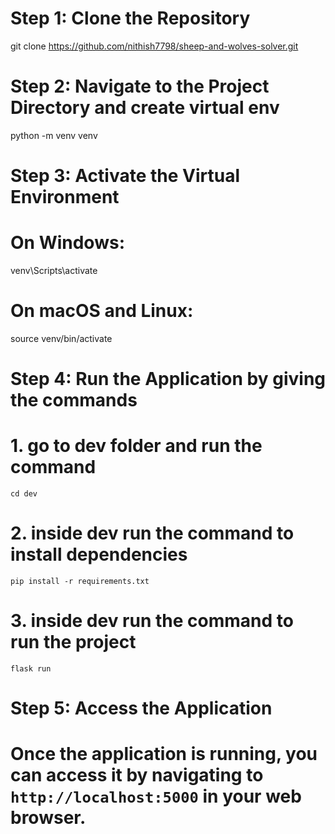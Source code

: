# Step 1: Clone the Repository
git clone https://github.com/nithish7798/sheep-and-wolves-solver.git

# Step 2: Navigate to the Project Directory and create virtual env
python -m venv venv

# Step 3: Activate the Virtual Environment
# On Windows:
venv\Scripts\activate
# On macOS and Linux:
source venv/bin/activate


# Step 4: Run the Application by giving the commands
# 1. go to dev folder and run the command
    cd dev
 # 2. inside dev run the command to install dependencies
   
    pip install -r requirements.txt

# 3. inside dev run the command to run the project
    flask run

# Step 5: Access the Application
# Once the application is running, you can access it by navigating to `http://localhost:5000` in your web browser.
